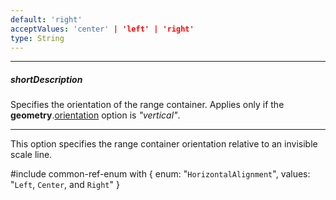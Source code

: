 ```yaml
---
default: 'right'
acceptValues: 'center' | 'left' | 'right'
type: String
---
```

---
##### shortDescription
Specifies the orientation of the range container. Applies only if the **geometry**.[orientation](/api-reference/20%20Data%20Visualization%20Widgets/dxLinearGauge/1%20Configuration/geometry/orientation.md '/Documentation/ApiReference/Data_Visualization_Widgets/dxLinearGauge/Configuration/geometry/#orientation') option is *"vertical"*.

---
This option specifies the range container orientation relative to an invisible scale line.

#include common-ref-enum with {
    enum: "`HorizontalAlignment`",
    values: "`Left`, `Center`, and `Right`"
}